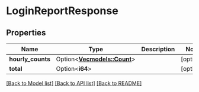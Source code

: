 # LoginReportResponse

## Properties

Name | Type | Description | Notes
------------ | ------------- | ------------- | -------------
**hourly_counts** | Option<[**Vec<models::Count>**](Count.md)> |  | [optional]
**total** | Option<**i64**> |  | [optional]

[[Back to Model list]](../README.md#documentation-for-models) [[Back to API list]](../README.md#documentation-for-api-endpoints) [[Back to README]](../README.md)


